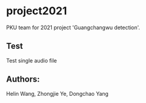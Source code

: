 # project2021
PKU team for 2021 project 'Guangchangwu detection'.

## Test

Test single audio file

## Authors:
Helin Wang, Zhongjie Ye, Dongchao Yang
